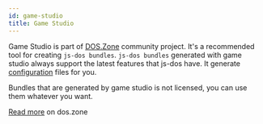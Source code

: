 ```yaml
---
id: game-studio
title: Game Studio
---
```


Game Studio is part of [DOS.Zone](doszone) community project. It's a recommended tool for creating `js-dos bundles`.
`js-dos bundles` generated with game studio always support the latest features that js-dos have. It generate
[configuration](Configuration) files for you. 

Bundles that are generated by game studio is not licensed, you can use them whatever you want.

[Read more](https://dos.zone/en/guide/studio) on dos.zone

